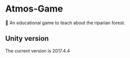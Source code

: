 # Atmos-Game
:green_book: An educational game to teach about the riparian forest.

## Unity version

The current version is 2017.4.4

